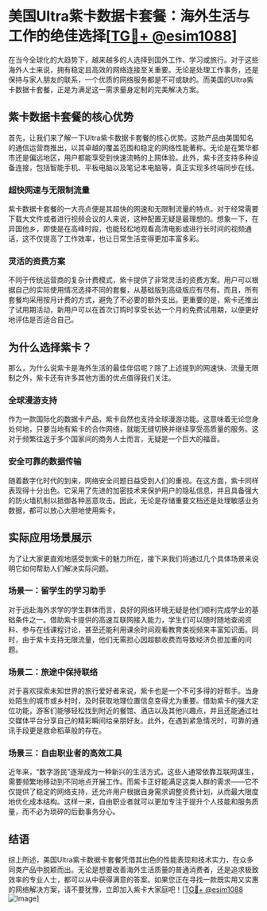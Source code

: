 # 美国Ultra紫卡数据卡套餐：海外生活与工作的绝佳选择[[TG💪+ @esim1088](https://t.me/s/esim1088)]

在当今全球化的大趋势下，越来越多的人选择到国外工作、学习或旅行。对于这些海外人士来说，拥有稳定且高效的网络连接至关重要。无论是处理工作事务，还是保持与家人朋友的联系，一个优质的网络服务都是不可或缺的。而美国的Ultra紫卡数据卡套餐，正是为满足这一需求量身定制的完美解决方案。

## 紫卡数据卡套餐的核心优势

首先，让我们来了解一下Ultra紫卡数据卡套餐的核心优势。这款产品由美国知名的通信运营商推出，以其卓越的覆盖范围和稳定的网络性能著称。无论是在繁华都市还是偏远地区，用户都能享受到快速流畅的上网体验。此外，紫卡还支持多种设备连接，包括智能手机、平板电脑以及笔记本电脑等，真正实现多终端同步在线。

### 超快网速与无限制流量

紫卡数据卡套餐的一大亮点便是其超快的网速和无限制流量的特点。对于经常需要下载大文件或者进行视频会议的人来说，这种配置无疑是最理想的。想象一下，在异国他乡，即使是在高峰时段，也能轻松地观看高清电影或进行长时间的视频通话，这不仅提高了工作效率，也让日常生活变得更加丰富多彩。

### 灵活的资费方案

不同于传统运营商的复杂计费模式，紫卡提供了非常灵活的资费方案。用户可以根据自己的实际使用情况选择不同的套餐，从基础版到高级版应有尽有。而且，所有套餐均采用按月计费的方式，避免了不必要的额外支出。更重要的是，紫卡还推出了试用期活动，新用户可以在首次订购时享受长达一个月的免费试用期，以便更好地评估是否适合自己。

## 为什么选择紫卡？

那么，为什么说紫卡是海外生活的最佳伴侣呢？除了上述提到的网速快、流量无限制之外，紫卡还有许多其他方面的优点值得我们关注。

### 全球漫游支持

作为一款国际化的数据卡产品，紫卡自然也支持全球漫游功能。这意味着无论您身处何地，只要当地有紫卡的合作网络，就能无缝切换并继续享受高质量的服务。这对于频繁往返于多个国家间的商务人士而言，无疑是一个巨大的福音。

### 安全可靠的数据传输

随着数字化时代的到来，网络安全问题日益受到人们的重视。在这方面，紫卡同样表现得十分出色。它采用了先进的加密技术来保护用户的隐私信息，并且具备强大的防火墙机制以抵御各种恶意攻击。因此，无论是存储重要文档还是处理敏感业务数据，都可以放心大胆地使用紫卡。

## 实际应用场景展示

为了让大家更直观地感受到紫卡的魅力所在，接下来我们将通过几个具体场景来说明它如何帮助人们解决实际问题。

### 场景一：留学生的学习助手

对于远赴海外求学的学生群体而言，良好的网络环境无疑是他们顺利完成学业的基础条件之一。借助紫卡提供的高速互联网接入能力，学生们可以随时随地查阅资料、参与在线课程讨论，甚至还能利用课余时间观看教育类视频来丰富知识面。同时，由于紫卡支持无限流量，他们无需担心因超额收费而导致经济负担加重的问题。

### 场景二：旅途中保持联络

对于喜欢探索未知世界的旅行爱好者来说，紫卡也是一个不可多得的好帮手。当身处陌生的城市或乡村时，及时获取地理位置信息变得尤为重要。借助紫卡的强大定位功能，游客们能够轻松找到附近的餐馆、酒店以及其他兴趣点，并且还能通过社交媒体平台分享自己的精彩瞬间给亲朋好友。此外，在遇到紧急情况时，可靠的通讯手段更是救命稻草般的存在。

### 场景三：自由职业者的高效工具

近年来，“数字游民”逐渐成为一种新兴的生活方式。这些人通常依靠互联网谋生，需要频繁地移动到不同地点开展工作。而紫卡正好能满足这类人群的需求——它不仅提供了稳定的网络支持，还允许用户根据自身需求调整资费计划，从而最大限度地优化成本结构。这样一来，自由职业者就可以更加专注于提升个人技能和服务质量，而不必为琐碎的后勤事务分心。

## 结语

综上所述，美国Ultra紫卡数据卡套餐凭借其出色的性能表现和技术实力，在众多同类产品中脱颖而出。无论是想要改善海外生活质量的普通消费者，还是追求极致效率的专业人士，都可以从中获得满意的答案。如果您正在寻找一款既实用又实惠的网络解决方案，请不要犹豫，立即加入紫卡大家庭吧！[[TG💪+ @esim1088](https://t.me/s/esim1088) ![Image](https://i.postimg.cc/4NQfJmqS/Snipaste-2025-05-13-00-14-12.png)]